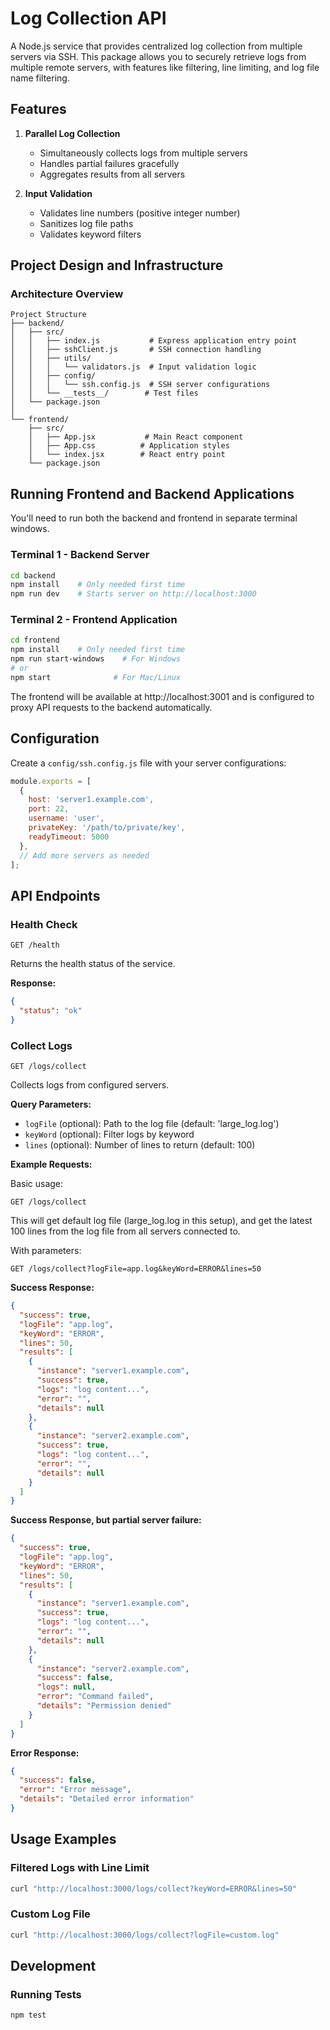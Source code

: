 # Log Collection API

A Node.js service that provides centralized log collection from multiple servers via SSH. This package allows you to securely retrieve logs from multiple remote servers, with features like filtering, line limiting, and log file name filtering.

## Features

1. **Parallel Log Collection**
   - Simultaneously collects logs from multiple servers
   - Handles partial failures gracefully
   - Aggregates results from all servers

2. **Input Validation**
   - Validates line numbers (positive integer number)
   - Sanitizes log file paths
   - Validates keyword filters

## Project Design and Infrastructure

### Architecture Overview

```
Project Structure
├── backend/
│   ├── src/
│   │   ├── index.js           # Express application entry point
│   │   ├── sshClient.js       # SSH connection handling
│   │   ├── utils/
│   │   │   └── validators.js  # Input validation logic
│   │   ├── config/
│   │   │   └── ssh.config.js  # SSH server configurations
│   │   └── __tests__/        # Test files
│   └── package.json
│
└── frontend/
    ├── src/
    │   ├── App.jsx           # Main React component
    │   ├── App.css          # Application styles
    │   └── index.jsx        # React entry point
    └── package.json
```

## Running Frontend and Backend Applications

You'll need to run both the backend and frontend in separate terminal windows.

### Terminal 1 - Backend Server
```bash
cd backend
npm install    # Only needed first time
npm run dev    # Starts server on http://localhost:3000
```

### Terminal 2 - Frontend Application
```bash
cd frontend
npm install    # Only needed first time
npm run start-windows    # For Windows
# or
npm start              # For Mac/Linux
```

The frontend will be available at http://localhost:3001 and is configured to proxy API requests to the backend automatically.

## Configuration

Create a `config/ssh.config.js` file with your server configurations:

```javascript
module.exports = [
  {
    host: 'server1.example.com',
    port: 22,
    username: 'user',
    privateKey: '/path/to/private/key',
    readyTimeout: 5000
  },
  // Add more servers as needed
];
```

## API Endpoints

### Health Check

```
GET /health
```

Returns the health status of the service.

**Response:**
```json
{
  "status": "ok"
}
```

### Collect Logs

```
GET /logs/collect
```

Collects logs from configured servers.

**Query Parameters:**

- `logFile` (optional): Path to the log file (default: 'large_log.log')
- `keyWord` (optional): Filter logs by keyword
- `lines` (optional): Number of lines to return (default: 100)

**Example Requests:**

Basic usage:
```
GET /logs/collect
```
This will get default log file (large_log.log in this setup), and get the latest 100 lines from the log file from all servers connected to.

With parameters:
```
GET /logs/collect?logFile=app.log&keyWord=ERROR&lines=50
```

**Success Response:**
```json
{
  "success": true,
  "logFile": "app.log",
  "keyWord": "ERROR",
  "lines": 50,
  "results": [
    {
      "instance": "server1.example.com",
      "success": true,
      "logs": "log content...",
      "error": "",
      "details": null
    },
    {
      "instance": "server2.example.com",
      "success": true,
      "logs": "log content...",
      "error": "",
      "details": null
    }
  ]
}
```

**Success Response, but partial server failure:**
```json
{
  "success": true,
  "logFile": "app.log",
  "keyWord": "ERROR",
  "lines": 50,
  "results": [
    {
      "instance": "server1.example.com",
      "success": true,
      "logs": "log content...",
      "error": "",
      "details": null
    },
    {
      "instance": "server2.example.com",
      "success": false,
      "logs": null,
      "error": "Command failed",
      "details": "Permission denied"
    }
  ]
}
```

**Error Response:**
```json
{
  "success": false,
  "error": "Error message",
  "details": "Detailed error information"
}
```

## Usage Examples

### Filtered Logs with Line Limit
```bash
curl "http://localhost:3000/logs/collect?keyWord=ERROR&lines=50"
```

### Custom Log File
```bash
curl "http://localhost:3000/logs/collect?logFile=custom.log"
```

## Development

### Running Tests
```bash
npm test
```